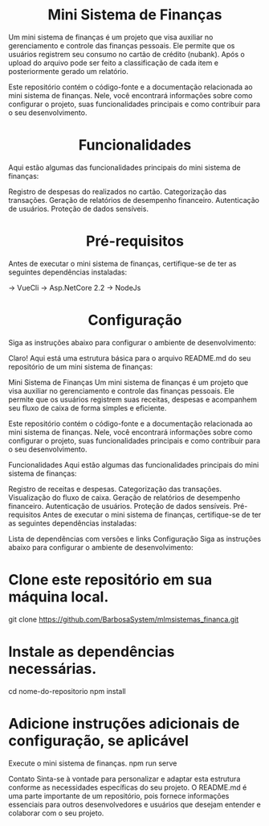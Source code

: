 <h1 align="center">Mini Sistema de Finanças</h1>

Um mini sistema de finanças é um projeto que visa auxiliar no gerenciamento e controle das finanças pessoais. Ele permite que os usuários registrem seu consumo no cartão de crédito (nubank). Após o upload do arquivo pode ser feito a classificação de cada item e posteriormente gerado um relatório.

Este repositório contém o código-fonte e a documentação relacionada ao mini sistema de finanças. Nele, você encontrará informações sobre como configurar o projeto, suas funcionalidades principais e como contribuir para o seu desenvolvimento.


<h1 align="center">Funcionalidades</h1>
Aqui estão algumas das funcionalidades principais do mini sistema de finanças:

Registro de despesas do realizados no cartão.
Categorização das transações.
Geração de relatórios de desempenho financeiro.
Autenticação de usuários.
Proteção de dados sensíveis.

<h1 align="center">Pré-requisitos</h1>
Antes de executar o mini sistema de finanças, certifique-se de ter as seguintes dependências instaladas:

-> VueCli
-> Asp.NetCore 2.2
-> NodeJs

<h1 align="center">Configuração</h1>
Siga as instruções abaixo para configurar o ambiente de desenvolvimento:


Claro! Aqui está uma estrutura básica para o arquivo README.md do seu repositório de um mini sistema de finanças:

Mini Sistema de Finanças
Um mini sistema de finanças é um projeto que visa auxiliar no gerenciamento e controle das finanças pessoais. Ele permite que os usuários registrem suas receitas, despesas e acompanhem seu fluxo de caixa de forma simples e eficiente.

Este repositório contém o código-fonte e a documentação relacionada ao mini sistema de finanças. Nele, você encontrará informações sobre como configurar o projeto, suas funcionalidades principais e como contribuir para o seu desenvolvimento.

Funcionalidades
Aqui estão algumas das funcionalidades principais do mini sistema de finanças:

Registro de receitas e despesas.
Categorização das transações.
Visualização do fluxo de caixa.
Geração de relatórios de desempenho financeiro.
Autenticação de usuários.
Proteção de dados sensíveis.
Pré-requisitos
Antes de executar o mini sistema de finanças, certifique-se de ter as seguintes dependências instaladas:

Lista de dependências com versões e links
Configuração
Siga as instruções abaixo para configurar o ambiente de desenvolvimento:

# Clone este repositório em sua máquina local.
git clone https://github.com/BarbosaSystem/mlmsistemas_financa.git 

# Instale as dependências necessárias.
cd nome-do-repositorio
npm install

# Adicione instruções adicionais de configuração, se aplicável
Execute o mini sistema de finanças.
npm run serve


Contato
Sinta-se à vontade para personalizar e adaptar esta estrutura conforme as necessidades específicas do seu projeto. O README.md é uma parte importante de um repositório, pois fornece informações essenciais para outros desenvolvedores e usuários que desejam entender e colaborar com o seu projeto.






